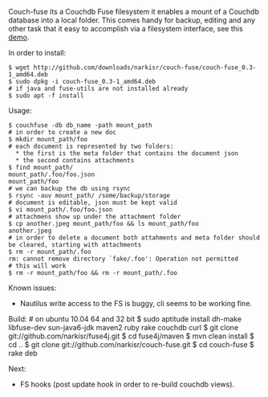 Couch-fuse its a Couchdb Fuse filesystem it enables a mount of a Couchdb database into a local folder.
This comes handy for backup, editing and any other task that it easy to accomplish via a filesystem interface, see this [demo](http://www.youtube.com/watch?v=PxD9SroHhWE).

In order to install:

	$ wget http://github.com/downloads/narkisr/couch-fuse/couch-fuse_0.3-1_amd64.deb
	$ sudo dpkg -i couch-fuse_0.3-1_amd64.deb
	# if java and fuse-utils are not installed already
	$ sudo apt -f install

Usage:

	$ couchfuse -db db_name -path mount_path
	# in order to create a new doc
	$ mkdir mount_path/foo
	# each document is represented by two folders:
	  * the first is the meta folder that contains the document json
	  * the second contains attachments
	$ find mount_path/
	mount_path/.foo/foo.json
	mount_path/foo
	# we can backup the db using rsync
	$ rsync -auv mount_path/ /some/backup/storage
	# document is editable, json must be kept valid
	$ vi mount_path/.foo/foo.json
	# attachmens show up under the attachment folder
	$ cp another.jpeg mount_path/foo && ls mount_path/foo
	another.jpeg
	# in order to delete a document both attahments and meta folder should be cleared, starting with attachments
	$ rm -r mount_path/.foo
	rm: cannot remove directory `fake/.foo': Operation not permitted
	# this will work
	$ rm -r mount_path/foo && rm -r mount_path/.foo

Known issues:

 * Nautilus write access to the FS is buggy, cli seems to be working fine.
       
Build: 
	# on ubuntu 10.04 64 and 32 bit 
	$ sudo aptitude install dh-make libfuse-dev sun-java6-jdk maven2 ruby rake couchdb curl
	$ git clone git://github.com/narkisr/fuse4j.git
	$ cd fuse4j/maven
	$ mvn clean install
	$ cd ..
	$ git clone git://github.com/narkisr/couch-fuse.git
	$ cd couch-fuse
	$ rake deb

Next:

 * FS hooks (post update hook in order to re-build couchdb views).
